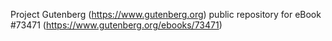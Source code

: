 Project Gutenberg (https://www.gutenberg.org) public repository for eBook #73471 (https://www.gutenberg.org/ebooks/73471)
